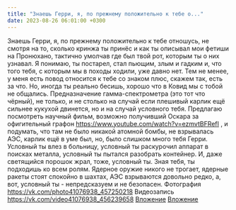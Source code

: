 ```yaml
---
title: "Знаешь Герри, я, по прежнему положительно к тебе о..."
date: 2023-08-26 06:01:00 +0300
---
```


Знаешь Герри, я, по прежнему положительно к тебе отношусь, не смотря на то, сколько кринжа ты принёс и как ты описывал мои фетиши на Пронюхано, тактично умолчав где был твой рот, которым ты о них узнавал.
Я понимаю, ты постарел, стал пьющим, злым и гадким и, что того тебя, с которым мы в походы ходили, уже давно нет. Тем не менее, у меня есть повод относится к тебе со знаком плюс, скажем так, есть за что.
Но, иногда ты реально бесишь, хорошо что в Ковид мы с тобой не общались.
Предназначение гамма-спектрометра (это тот что чёрный), не только, и не столько на случай если плешивый карлик ещё сильнее кукухой двинется, но и на случай условного тебя.
Предлагаю посмотреть научный фильм, возможно получивший Оскара за офигительный графон https://www.youtube.com/watch?v=ezmvtBFRefI , и подумать, что там не было никакой атомной бомбы, не взрывалась АЭС, карлик ещё в уме был, но, было слишком много тебя Герри.
Условный ты влез в больницу, условный ты раскурочил аппарат в поисках металла, условный ты пытался разобрать контейнер. И, даже светящийся порошок жрал, тоже, условный ты. Зная тебя, ты подходишь ко всем ролям.
Ядерное оружие никого не трогает, ядерные ракеты стоят спокойно в шахтах, АЭС взрываются довольно редко, а, вот, условный ты - непредсказуем и не безопасен.
Фотография
<a class="vk-attach" href="https://vk.com/photo41076938_457250218">https://vk.com/photo41076938_457250218</a>
Видеозапись
<a class="vk-attach" href="https://vk.com/video41076938_456239658">https://vk.com/video41076938_456239658</a>
<a class="vk-attach" href="https://vk.com/photo41076938_457250218">Вложение</a>
<a class="vk-attach" href="https://vk.com/video41076938_456239658">Вложение</a>
